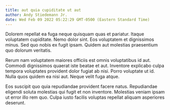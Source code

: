 ```yaml
---
title: aut quia cupiditate ut aut
author: Andy Stiedemann Jr.
date: Wed Feb 09 2022 05:22:29 GMT-0500 (Eastern Standard Time)
---
```

Dolorem repellat ea fuga neque quisquam quas et pariatur. Itaque voluptatem cupiditate. Nemo dolor sint. Eos voluptatem et dignissimos minus. Sed quo nobis ex fugit ipsam. Quidem aut molestias praesentium quo dolorum veritatis.

 Rerum nam voluptatem maiores officiis est omnis voluptatibus id aut. Commodi dignissimos quaerat iste beatae et aut. Inventore explicabo culpa tempora voluptates provident dolor fugiat ab nisi. Porro voluptate ut id. Nulla quos quidem ea nisi aut. Neque velit fuga atque.

 Eos suscipit quo quia repudiandae provident facere natus. Repudiandae eligendi soluta molestias qui fugit et non inventore. Molestias veniam ipsam ut error illo rem quo. Culpa iusto facilis voluptas repellat aliquam asperiores deserunt.